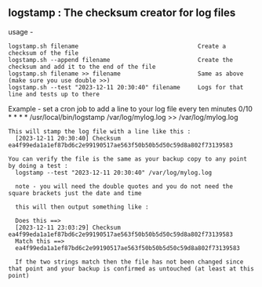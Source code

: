 ## logstamp : The checksum creator for log files

  usage -

    logstamp.sh filename                                  Create a checksum of the file
    logstamp.sh --append filename                         Create the checksum and add it to the end of the file
    logstamp.sh filename >> filename                      Same as above (make sure you use double >>)
    logstamp.sh --test "2023-12-11 20:30:40" filename     Logs for that line and tests up to there


  Example -
    set a cron job to add a line to your log file every ten minutes
      0/10  *  *  *  *  /usr/local/bin/logstamp  /var/log/mylog.log  >> /var/log/mylog.log

    This will stamp the log file with a line like this :
      [2023-12-11 20:30:40] Checksum ea4f99eda1a1ef87bd6c2e99190517ae563f50b50b5d50c59d8a802f73139583

    You can verify the file is the same as your backup copy to any point by doing a test :
      logstamp --test "2023-12-11 20:30:40" /var/log/mylog.log

      note - you will need the double quotes and you do not need the square brackets just the date and time

      this will then output something like :

      Does this ==>
      [2023-12-11 23:03:29] Checksum ea4f99eda1a1ef87bd6c2e99190517ae563f50b50b5d50c59d8a802f73139583
      Match this ==>
      ea4f99eda1a1ef87bd6c2e99190517ae563f50b50b5d50c59d8a802f73139583

      If the two strings match then the file has not been changed since that point and your backup is confirmed as untouched (at least at this point)



